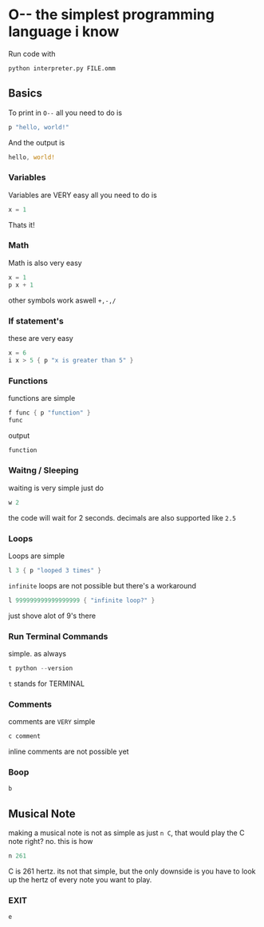 # O-- the simplest programming language i know

Run code with

```bash
python interpreter.py FILE.omm
```

## Basics
To print in `O--` all you need to do is

```rs
p "hello, world!"
```
And the output is

```rs
hello, world!
```

### Variables
Variables are VERY easy all you need to do is

```rs
x = 1
```

Thats it!

### Math
Math is also very easy

```rs
x = 1
p x + 1
```
other symbols work aswell `+,-,/`

### If statement's
these are very easy

```rs
x = 6
i x > 5 { p "x is greater than 5" }
```

### Functions
functions are simple

```rs
f func { p "function" }
func
```

output

```rs
function
```

### Waitng / Sleeping

waiting is very simple just do

```rs
w 2
```
the code will wait for 2 seconds. decimals are also supported like `2.5`

### Loops
Loops are simple

```rs
l 3 { p "looped 3 times" }
```

`infinite` loops are not possible but there's a workaround

```rs
l 999999999999999999 { "infinite loop?" }
```

just shove alot of 9's there

### Run Terminal Commands
simple. as always

```rs
t python --version
```
`t` stands for TERMINAL

### Comments
comments are `VERY` simple

```rs
c comment
```
inline comments are not possible yet

### Boop
```rs
b
```

## Musical Note
making a musical note is not as simple as just `n C`, that would play the C note right? no. this is how

```rs
n 261
```
C is 261 hertz. its not that simple, but the only downside is you have to look up the hertz of every note you want to play.

### EXIT
```rs
e
```